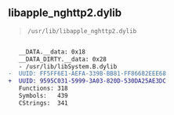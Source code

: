 ## libapple_nghttp2.dylib

> `/usr/lib/libapple_nghttp2.dylib`

```diff

   __DATA.__data: 0x18
   __DATA_DIRTY.__data: 0x28
   - /usr/lib/libSystem.B.dylib
-  UUID: FF5FF6E1-AEFA-339B-BB81-FF86682EEE68
+  UUID: 9595C031-5999-3A03-820D-530DA25AE3DC
   Functions: 318
   Symbols:   439
   CStrings:  341

```

